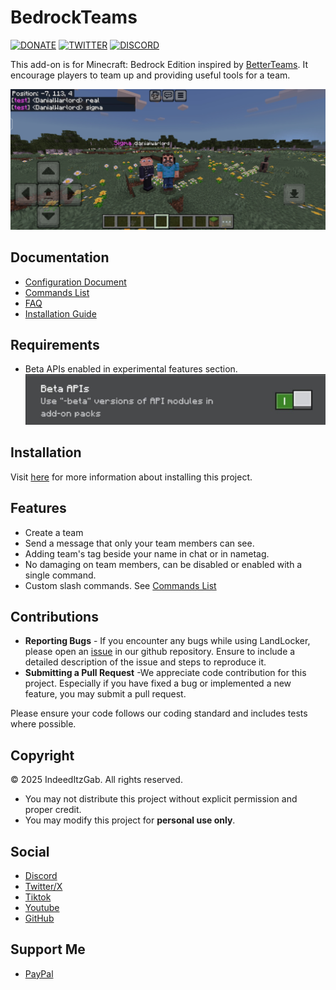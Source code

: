 # BedrockTeams
[![DONATE](https://img.shields.io/badge/Donate-PayPal-green.svg)](https://www.paypal.me/GabrielBondoc09)
[![TWITTER](https://img.shields.io/twitter/follow/IndeedItzGab)](https://x.com/IndeedItzGab?t=UL3bhR8CksHJSWn89duhuA&s=09)
[![DISCORD](https://badgen.net/badge/icon/discord?icon=discord&label)](https://discord.gg/23vG3Np6AH)

This add-on is for Minecraft: Bedrock Edition inspired by [BetterTeams](https://www.spigotmc.org/resources/better-teams.17129/). It encourage players to team up and providing useful tools for a team.

![example](docs/images/example.jpg)

## Documentation
- [Configuration Document](https://github.com/IndeedItzGab/BedrockTeams/blob/main/docs%2FCONFIGURATION.md#configuration)
- [Commands List](https://github.com/IndeedItzGab/BedrockTeams/blob/main/docs/COMMANDS.md#available-commands)
- [FAQ](https://github.com/IndeedItzGab/BedrockTeams/blob/main/docs/FAQ.md#frequently-asked-questions)
- [Installation Guide](https://github.com/BedrockTeams/LandLocker/blob/main/docs/INSTRUCTIONS.md#instructions)

## Requirements
- Beta APIs enabled in experimental features section.
![beta_api](docs/images/beta_apis.jpg)

## Installation
Visit [here](docs/INSTRUCTIONS.md) for more information about installing this project.

## Features
- Create a team
- Send a message that only your team members can see.
- Adding team's tag beside your name in chat or in nametag.
- No damaging on team members, can be disabled or enabled with a single command.
- Custom slash commands. See [Commands List](docs/COMMANDS.md)

## Contributions
- **Reporting Bugs** - If you encounter any bugs while using LandLocker, please open an [issue](https://github.com/IndeedItzGab/BedrockTeams/issues/new) in our github repository. Ensure to include a detailed description of the issue and steps to reproduce it.
- **Submitting a Pull Request** -We appreciate code contribution for this project. Especially if you have fixed a bug or implemented a new feature, you may submit a pull request.

Please ensure your code follows our coding standard and includes tests where possible.

## Copyright
© 2025 IndeedItzGab. All rights reserved.
- You may not distribute this project without explicit permission and proper credit.
- You may modify this project for **personal use only**.

## Social
- [Discord](https://discord.gg/4TceQdswpW)
- [Twitter/X](https://x.com/IndeedItzGab?t=mVb6cc54QfokUthzfjZrXQ&s=09)
- [Tiktok](https://www.tiktok.com/@indeeditzgab?_t=ZS-8wILO97Irf6&_r=1)
- [Youtube](https://youtube.com/@indeeditzgab?si=aTD1oMnwc6g6NS9L)
- [GitHub](https://github.com/IndeedItzGab)

## Support Me
- [PayPal](https://www.paypal.me/GabrielBondoc09)
